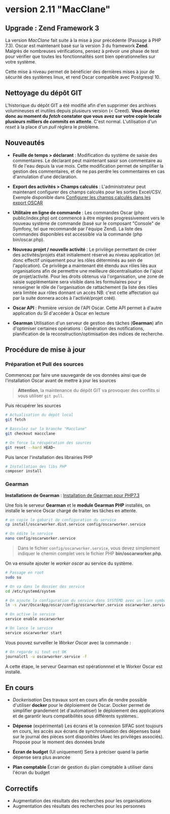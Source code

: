 # version 2.11 "MacClane"

## Upgrade : Zend Framework 3

La version *MacClane* fait suite à la mise à jour précédente (Passage à PHP 7.3). Oscar est maintenant basé sur la version 3 du framework **Zend**. Malgrès de nombreuses vérifications, pensez à prévoir une phase de test pour vérifier que toutes les fonctionnalités sont bien opérationnelles sur votre système.

Cette mise à niveau permet de bénéficier des dernières mises à jour de sécurité des systèmes linux, et rend Oscar compatible avec Postgresql 10.

## Nettoyage du dépôt GIT

L'historique du dépôt GIT a été modifié afin d'en supprimer des archives volumineuses et inutiles depuis plusieurs version (< Creed). **Vous devriez donc au moment du *fetch* constater que vous avez sur votre copie locale plusieurs milliers de *commits* en attente**. C'est normal. L'utilisation d'un *reset* à la place d'un *pull* réglera le problème.

## Nouveautés

 - **Feuille de temps > déclarant** :  Modification du système de saisie des commentaires. Le déclarant peut maintenant saisir son commentaire au fil de l'eau depuis la vue mois. Cette modification permet de simplifier la gestion des commentaires, et de ne pas perdre les commentaires en cas d'annulation d'une déclaration.

 - **Export des activités > Champs calculés** : L'administrateur peut maintenant configurer des champs calculés pour les sorties Excel/CSV. Exemple disponible dans [Configurer les champs calculés dans les export OSCAR](doc/activities-export.md)

 - **Utilitaire en ligne de commande** : Les commandes Oscar (php public/index.php) ont commencé à être migrées progressivement vers le nouveau système de commande (basé sur le composant "Console" de Symfony, tel que recommandé par l'équipe Zend). La liste des commandes disponibles est accessible via la commande (php bin/oscar.php).

 - **Nouveau projet / nouvelle activité** : Le privilège permettant de créer des activités/projets était initialement réservé au niveau application (et donc effectif uniquement pour les rôles déterminés au sein de l'application). Ce privilège a maintenant été étendu aux rôles liès aux organisations afin de permettre une meilleure décentralisation de l'ajout de projet/activité. Pour les droits obtenus via l'organisation, une zone de saisie supplémentaire sera visible dans les formulaires pour y renseigner le rôle de l'organisation de rattachement (la liste des rôles sera limitée aux rôles donnant un accès NB: c'est cette affectation qui par la suite donnera accès à l'activié/projet créé).
 
 - **Oscar API** : Première version de l'API Oscar. Cette API permet à d'autre  application du SI d'accéder à Oscar en lecture
 
 - **Gearman** Utilisation d'un serveur de gestion des tâches (**Gearman**) afin d'optimiser certaines opérations : Génération des notifications, planification de la reconstruction/optimisation des indices de recherche.
 
## Procédure de mise à jour

### Préparation et Pull des sources

Commencez par faire une sauvegarde de vos données ainsi que de l'installation Oscar avant de mettre à jour les sources

> **Attention**, la maintenance du dépôt GIT va provoquer des conflits si vous utiliser `git pull`.

Puis récupérer les sources

```bash
# Actualisation du dépôt local
git fetch

# Basculez sur la branche "Macclane"
git checkout maccclane

# On force la récupération des sources
git reset --hard HEAD~ 
```

Puis lancer l'installation des librairies PHP

```bash
# Installation des libs PHP
composer install
```

### Gearman
 
**Installationn de Gearman** : [Installation de Gearman pour PHP7.3](doc/gearman.md)

Une fois le serveur **Gearman** et le **module Gearman PHP** installés, on installe le service Oscar chargé de traiter les tâches en attente.

 ```bash
 # on copie le gabarit de configuration du service
 cp install/oscarworker.dist.service config/oscarworker.service
 
 # On édite le service
 nano config/oscarworker.service
 ```
 
 > Dans le fichier `config/oscarworker.service`, vous devez simplement indiquer le chemin complet vers le fichier PHP **bin/oscarworker.php**.
 
 On va ensuite ajouter le *worker oscar* au service du système.
 
```bash
# Passage en root
sudo su

# On va dans le dossier des service
cd /etc/systemd/system

# On ajoute la configuration du service dans SYSTEMD avec un lien symbolique
ln -s /var/OscarApp/oscar/config/oscarworker.service oscarworker.service

# On active le service
service enable oscarworker

# On lance le service
service oscarworker start
```

Vous pouvez surveiller le *Worker Oscar* avec la commande : 

```bash
# On regarde si tout est OK
journalctl -u oscarworker.service -f
```

A cette étape, le serveur Gearman est opérationnnel et le Worker Oscar est installé.

### 
 
## En cours

 - *Dockerisation* Des travaux sont en cours afin de rendre possible d'utiliser **docker** pour le déploiement de Oscar. Docker permet de simplifier grandement (et d'automatiser) le déploiement des applications et de garantir leurs compatibilités sous différents systèmes..
 
 - **Dépense** (expérimental) Les écrans et la connexion SIFAC sont toujours en cours, les accès aux écrans de synchronisation des dépenses basé sur le journal des pièces sont disponibles (Avec les privilèges associés). Propose pour le moment des données brute
 
 - **Écran de budget** (UI uniquement) Sera à préciser quand la partie dépense sera plus avancée
 
 - **Plan comptable** Écran de gestion du plan comptable à utiliser dans l'écran du budget
 
## Correctifs

 - Augmentation des résultats des recherches pour les organisations
 - Augmentation des résultats des recherches pour les personnes
